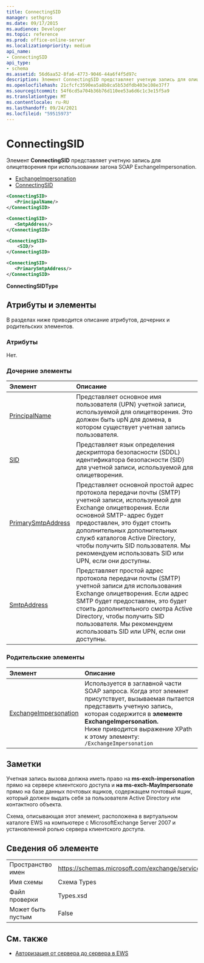 ```yaml
---
title: ConnectingSID
manager: sethgros
ms.date: 09/17/2015
ms.audience: Developer
ms.topic: reference
ms.prod: office-online-server
ms.localizationpriority: medium
api_name:
- ConnectingSID
api_type:
- schema
ms.assetid: 56d6aa52-8fa6-4773-9046-44a6f4f5d97c
description: Элемент ConnectingSID представляет учетную запись для олицетворения при использовании загона SOAP ExchangeImpersonation.
ms.openlocfilehash: 21cfcfc3590ea5a8b8ca5b53dfdb403e108e37f7
ms.sourcegitcommit: 54f6cd5a704b36b76d110ee53a6d6c1c3e15f5a9
ms.translationtype: MT
ms.contentlocale: ru-RU
ms.lasthandoff: 09/24/2021
ms.locfileid: "59515973"
---
```

# <a name="connectingsid"></a>ConnectingSID

Элемент **ConnectingSID** представляет учетную запись для олицетворения при использовании загона SOAP ExchangeImpersonation. 
  
- [ExchangeImpersonation](exchangeimpersonation.md) 
- [ConnectingSID](connectingsid.md)
  
```xml
<ConnectingSID>
   <PrincipalName/>
</ConnectingSID>
```

```xml
<ConnectingSID>
   <SmtpAddress/>
</ConnectingSID>
```

```xml
<ConnectingSID>
    <SID/> 
</ConnectingSID>
```

```xml
<ConnectingSID>
   <PrimarySmtpAddress/>
</ConnectingSID>
```

**ConnectingSIDType**

## <a name="attributes-and-elements"></a>Атрибуты и элементы

В разделах ниже приводится описание атрибутов, дочерних и родительских элементов.
  
### <a name="attributes"></a>Атрибуты

Нет.
  
### <a name="child-elements"></a>Дочерние элементы

|**Элемент**|**Описание**|
|:-----|:-----|
|[PrincipalName](principalname.md) <br/> |Представляет основное имя пользователя (UPN) учетной записи, используемой для олицетворения. Это должен быть upN для домена, в котором существует учетная запись пользователя.  <br/> |
|[SID](sid.md) <br/> |Представляет язык определения дескриптора безопасности (SDDL) идентификатора безопасности (SID) для учетной записи, используемой для олицетворения.  <br/> |
|[PrimarySmtpAddress](primarysmtpaddress.md) <br/> |Представляет основной простой адрес протокола передачи почты (SMTP) учетной записи, используемой для Exchange олицетворения. Если основной SMTP-адрес будет предоставлен, это будет стоить дополнительных дополнительных служб каталогов Active Directory, чтобы получить SID пользователя. Мы рекомендуем использовать SID или UPN, если они доступны.  <br/> |
|[SmtpAddress](smtpaddress.md) <br/> |Представляет простой адрес протокола передачи почты (SMTP) учетной записи для использования Exchange олицетворения. Если адрес SMTP будет предоставлен, это будет стоить дополнительного смотра Active Directory, чтобы получить SID пользователя. Мы рекомендуем использовать SID или UPN, если они доступны.  <br/> |
   
### <a name="parent-elements"></a>Родительские элементы

|**Элемент**|**Описание**|
|:-----|:-----|
|[ExchangeImpersonation](exchangeimpersonation.md) <br/> |Используется в заглавной части SOAP запроса. Когда этот элемент присутствует, вызываемая пытается представить учетную запись, которая содержится в **элементе ExchangeImpersonation.**  <br/> Ниже приводится выражение XPath к этому элементу:  <br/>  `/ExchangeImpersonation` <br/> |
   
## <a name="remarks"></a>Заметки

Учетная запись вызова должна иметь право на **ms-exch-impersonation** прямо на сервере клиентского доступа и **на ms-exch-MayImpersonate** прямо на базе данных почтовых ящиков, содержащем почтовый ящик, который должен выдать себя за пользователя Active Directory или контактного объекта. 
  
Схема, описывающая этот элемент, расположена в виртуальном каталоге EWS на компьютере с MicrosoftExchange Server 2007 и установленной ролью сервера клиентского доступа.
  
## <a name="element-information"></a>Сведения об элементе

|||
|:-----|:-----|
|Пространство имен  <br/> |https://schemas.microsoft.com/exchange/services/2006/types  <br/> |
|Имя схемы  <br/> |Схема Types  <br/> |
|Файл проверки  <br/> |Types.xsd  <br/> |
|Может быть пустым  <br/> |False  <br/> |
   
## <a name="see-also"></a>См. также

- [Авторизация от сервера до сервера в EWS](https://msdn.microsoft.com/library/f1610a20-672d-448b-8c00-5b0fbcaf31cb%28Office.15%29.aspx)

